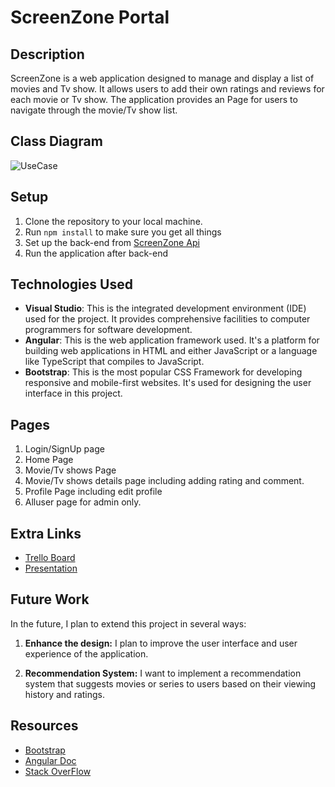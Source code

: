 # ScreenZone Portal

## Description

ScreenZone is a web application designed to manage and display a list of movies and Tv show. It allows users to add their own ratings and reviews for each movie or Tv show. The application provides an Page for users to navigate through the movie/Tv show list.

## Class Diagram
![UseCase](classdiagram.png)

## Setup

1. Clone the repository to your local machine.
2. Run `npm install` to make sure you get all things  
3. Set up the back-end from [ScreenZone Api](https://github.com/nawafaotayf/showslist-api)
4. Run the application after back-end
   
## Technologies Used
- **Visual Studio**: This is the integrated development environment (IDE) used for the project. It provides comprehensive facilities to computer programmers for software development.
- **Angular**: This is the web application framework used. It's a platform for building web applications in HTML and either JavaScript or a language like TypeScript that compiles to JavaScript.
- **Bootstrap**: This is the most popular CSS Framework for developing responsive and mobile-first websites. It's used for designing the user interface in this project.

## Pages
1. Login/SignUp page
2. Home Page
3. Movie/Tv shows Page
4. Movie/Tv shows details page including adding rating and comment.
5. Profile Page including edit profile
6. Alluser page for admin only.
   
## Extra Links
- [Trello Board](https://trello.com/invite/b/jDP6CrCp/ATTIc883f6c291416b9ff4c234672e1559da8A26E0B0/shows-list)
- [Presentation](https://docs.google.com/presentation/d/1MAeHkpOcHL-RgdyD2i5E3QJT28XKJNGuchqMLxYpn64/edit?usp=sharing)
## Future Work
In the future, I plan to extend this project in several ways:

1. **Enhance the design:** I plan to improve the user interface and user experience of the application.

2. **Recommendation System:** I want to implement a recommendation system that suggests movies or series to users based on their viewing history and ratings.
## Resources
- [Bootstrap](https://getbootstrap.com/)
- [Angular Doc](https://angular.io/start)
- [Stack OverFlow](https://stackoverflow.com)
